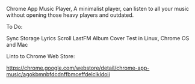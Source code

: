 Chrome App Music Player,
A minimalist player, can listen to all your music without opening those heavy players and outdated.

To Do:

Sync Storage
Lyrics
Scroll LastFM
Album Cover
Test in Linux, Chrome OS and Mac

Linto to Chrome Web Store: 

https://chrome.google.com/webstore/detail/chrome-app-music/agokbmnbfdcdnffbmceffdelclkldoii